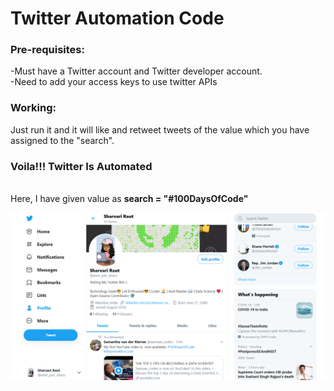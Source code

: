 <h1>Twitter Automation Code</h1>
<h3>Pre-requisites:</h3>
-Must have a Twitter account and Twitter developer account.<br>
-Need to add your access keys to use twitter APIs<br>

<h3>Working:</h3>
Just run it and it will like and retweet tweets of the value which you have assigned to the "search".

<h3>Voila!!! Twitter Is Automated</h3><br>
Here, I have given value as <b> search = "#100DaysOfCode"</b><br>

<p align="left">
  <img src="twitter_image.PNG"></p>
